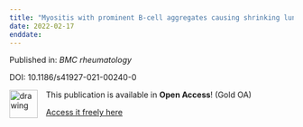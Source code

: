 ```yaml
---
title: "Myositis with prominent B-cell aggregates causing shrinking lung syndrome in systemic lupus erythematosus: a case report."
date: 2022-02-17
enddate:
---
```


Published in: *BMC rheumatology*

DOI: 10.1186/s41927-021-00240-0

<img src="https://upload.wikimedia.org/wikipedia/commons/thumb/7/77/Open_Access_logo_PLoS_transparent.svg/800px-Open_Access_logo_PLoS_transparent.svg.png" alt="drawing" width="50" align="left"/> &nbsp;&nbsp;&nbsp;This publication is available in **Open Access**! (Gold OA)

&nbsp;&nbsp;&nbsp;[Access it freely here](https://bmcrheumatol.biomedcentral.com/track/pdf/10.1186/s41927-021-00240-0
)

